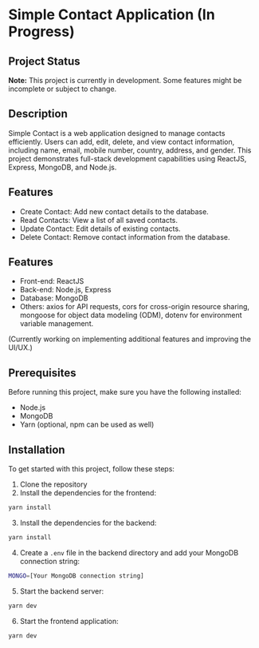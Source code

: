 # Simple Contact Application (In Progress)

## Project Status

**Note:** This project is currently in development. Some features might be incomplete or subject to change.

## Description

Simple Contact is a web application designed to manage contacts efficiently. Users can add, edit, delete, and view contact information, including name, email, mobile number, country, address, and gender. This project demonstrates full-stack development capabilities using ReactJS, Express, MongoDB, and Node.js.

## Features

- Create Contact: Add new contact details to the database.
- Read Contacts: View a list of all saved contacts.
- Update Contact: Edit details of existing contacts.
- Delete Contact: Remove contact information from the database.

## Features

- Front-end: ReactJS
- Back-end: Node.js, Express
- Database: MongoDB
- Others: axios for API requests, cors for cross-origin resource sharing, mongoose for object data modeling (ODM), dotenv for environment variable management.

(Currently working on implementing additional features and improving the UI/UX.)

## Prerequisites

Before running this project, make sure you have the following installed:

- Node.js
- MongoDB
- Yarn (optional, npm can be used as well)

## Installation

To get started with this project, follow these steps:

1. Clone the repository
2. Install the dependencies for the frontend:

```bash
yarn install
```

3. Install the dependencies for the backend:

```bash
yarn install
```

4. Create a `.env` file in the backend directory and add your MongoDB connection string:

```bash
MONGO=[Your MongoDB connection string]
```

5. Start the backend server:

```bash
yarn dev
```

6. Start the frontend application:

```bash
yarn dev
```
